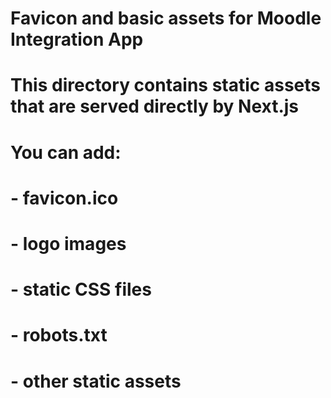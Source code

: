 # Favicon and basic assets for Moodle Integration App
# This directory contains static assets that are served directly by Next.js

# You can add:
# - favicon.ico
# - logo images
# - static CSS files
# - robots.txt
# - other static assets